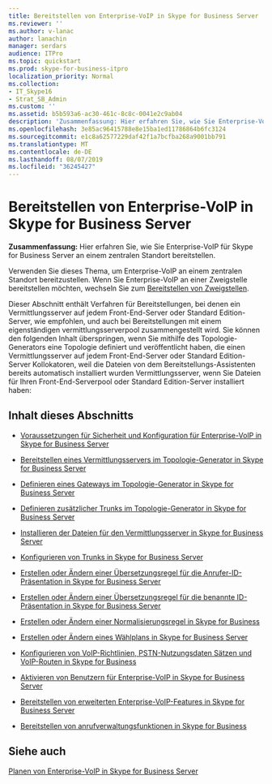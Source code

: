 ```yaml
---
title: Bereitstellen von Enterprise-VoIP in Skype for Business Server
ms.reviewer: ''
ms.author: v-lanac
author: lanachin
manager: serdars
audience: ITPro
ms.topic: quickstart
ms.prod: skype-for-business-itpro
localization_priority: Normal
ms.collection:
- IT_Skype16
- Strat_SB_Admin
ms.custom: ''
ms.assetid: b5b593a6-ac30-461c-8c8c-0041e2c9ab04
description: 'Zusammenfassung: Hier erfahren Sie, wie Sie Enterprise-VoIP für Skype for Business Server an einem zentralen Standort bereitstellen.'
ms.openlocfilehash: 3e85ac96415788e8e15ba1ed11786864b6fc3124
ms.sourcegitcommit: e1c8a62577229daf42f1a7bcfba268a9001bb791
ms.translationtype: MT
ms.contentlocale: de-DE
ms.lasthandoff: 08/07/2019
ms.locfileid: "36245427"
---
```

# <a name="deploy-enterprise-voice-in-skype-for-business-server"></a>Bereitstellen von Enterprise-VoIP in Skype for Business Server

**Zusammenfassung:** Hier erfahren Sie, wie Sie Enterprise-VoIP für Skype for Business Server an einem zentralen Standort bereitstellen.

Verwenden Sie dieses Thema, um Enterprise-VoIP an einem zentralen Standort bereitzustellen. Wenn Sie Enterprise-VoIP an einer Zweigstelle bereitstellen möchten, wechseln Sie zum [Bereitstellen von Zweigstellen](https://technet.microsoft.com/library/1475dee0-66ae-4ee5-b6f1-7409b4bbff45.aspx).

Dieser Abschnitt enthält Verfahren für Bereitstellungen, bei denen ein Vermittlungsserver auf jedem Front-End-Server oder Standard Edition-Server, wie empfohlen, und auch bei Bereitstellungen mit einem eigenständigen vermittlungsserverpool zusammengestellt wird. Sie können den folgenden Inhalt überspringen, wenn Sie mithilfe des Topologie-Generators eine Topologie definiert und veröffentlicht haben, die einen Vermittlungsserver auf jedem Front-End-Server oder Standard Edition-Server Kollokatoren, weil die Dateien von dem Bereitstellungs-Assistenten bereits automatisch installiert wurden Vermittlungsserver, wenn Sie Dateien für Ihren Front-End-Serverpool oder Standard Edition-Server installiert haben:
## <a name="in-this-section"></a>Inhalt dieses Abschnitts

- [Voraussetzungen für Sicherheit und Konfiguration für Enterprise-VoIP in Skype for Business Server](enterprise-voice-security.md)

- [Bereitstellen eines Vermittlungsservers im Topologie-Generator in Skype for Business Server](deploy-a-mediation-server.md)

- [Definieren eines Gateways im Topologie-Generator in Skype for Business Server](define-a-gateway.md)

- [Definieren zusätzlicher Trunks im Topologie-Generator in Skype for Business Server](define-additional-trunks.md)

- [Installieren der Dateien für den Vermittlungsserver in Skype for Business Server](install-mediation-server.md)

- [Konfigurieren von Trunks in Skype for Business Server](configure-trunks.md)

- [Erstellen oder Ändern einer Übersetzungsregel für die Anrufer-ID-Präsentation in Skype for Business Server](caller-id-presentation-rules.md)

- [Erstellen oder Ändern einer Übersetzungsregel für die benannte ID-Präsentation in Skype for Business Server](called-id-presentation-rules.md)

- [Erstellen oder Ändern einer Normalisierungsregel in Skype for Business](normalization-rules.md)

- [Erstellen oder Ändern eines Wählplans in Skype for Business Server](dial-plans.md)

- [Konfigurieren von VoIP-Richtlinien, PSTN-Nutzungsdaten Sätzen und VoIP-Routen in Skype for Business](voice-and-pstn.md)

- [Aktivieren von Benutzern für Enterprise-VoIP in Skype for Business Server](enable-users-for-enterprise-voice.md)

- [Bereitstellen von erweiterten Enterprise-VoIP-Features in Skype for Business Server](deploy-advanced-enterprise-voice-features.md)

- [Bereitstellen von anrufverwaltungsfunktionen in Skype for Business](deploy-call-management-features.md)

## <a name="see-also"></a>Siehe auch

[Planen von Enterprise-VoIP in Skype for Business Server](../../plan-your-deployment/enterprise-voice-solution/enterprise-voice.md)

